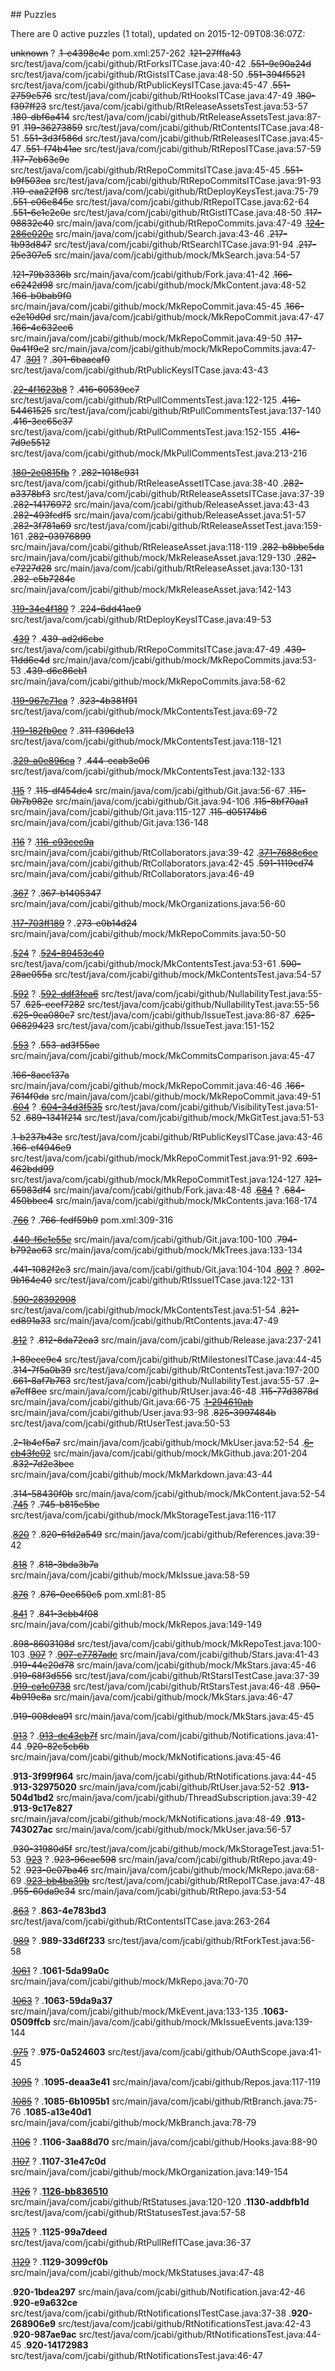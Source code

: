 <md xmlns="http://www.w3.org/1999/xhtml" etag="175-puzzles-xsd/init.xsl">## Puzzles

There are 0 active puzzles (1 total), updated on 2015-12-09T08:36:07Z:

<del>unknown</del> ?
.<del>1-e4398e4c</del> pom.xml:257-262
.<del>121-27fffa43</del> src/test/java/com/jcabi/github/RtForksITCase.java:40-42
.<del>551-9c90a24d</del> src/test/java/com/jcabi/github/RtGistsITCase.java:48-50
.<del>551-394f5521</del> src/test/java/com/jcabi/github/RtPublicKeysITCase.java:45-47
.<del>551-2759c576</del> src/test/java/com/jcabi/github/RtHooksITCase.java:47-49
.<del>180-f397ff23</del> src/test/java/com/jcabi/github/RtReleaseAssetsTest.java:53-57
.<del>180-dbf6a414</del> src/test/java/com/jcabi/github/RtReleaseAssetsTest.java:87-91
.<del>119-36273859</del> src/test/java/com/jcabi/github/RtContentsITCase.java:48-51
.<del>551-3d3f586d</del> src/test/java/com/jcabi/github/RtReleasesITCase.java:45-47
.<del>551-f74b41ae</del> src/test/java/com/jcabi/github/RtReposITCase.java:57-59
.<del>117-7eb63c9c</del> src/test/java/com/jcabi/github/RtRepoCommitsITCase.java:45-45
.<del>551-b9f503ea</del> src/test/java/com/jcabi/github/RtRepoCommitsITCase.java:91-93
.<del>119-eaa22f98</del> src/test/java/com/jcabi/github/RtDeployKeysTest.java:75-79
.<del>551-e06e845e</del> src/test/java/com/jcabi/github/RtRepoITCase.java:62-64
.<del>551-6e1c2c0e</del> src/test/java/com/jcabi/github/RtGistITCase.java:48-50
.<del>117-98832e40</del> src/main/java/com/jcabi/github/RtRepoCommits.java:47-49
.[<del>124-286e020e</del>](https://github.com/jcabi/jcabi-github/issues/217) src/main/java/com/jcabi/github/Search.java:43-46
.<del>217-1b93d847</del> src/test/java/com/jcabi/github/RtSearchITCase.java:91-94
.<del>217-25e307e5</del> src/main/java/com/jcabi/github/mock/MkSearch.java:54-57

.<del>121-79b3336b</del> src/main/java/com/jcabi/github/Fork.java:41-42
.<del>166-c6242d98</del> src/main/java/com/jcabi/github/mock/MkContent.java:48-52
.<del>166-b0bab9f0</del> src/main/java/com/jcabi/github/mock/MkRepoCommit.java:45-45
.<del>166-e2c10d0d</del> src/main/java/com/jcabi/github/mock/MkRepoCommit.java:47-47
.<del>166-4c632ec6</del> src/main/java/com/jcabi/github/mock/MkRepoCommit.java:49-50
.<del>117-0a41f9e2</del> src/main/java/com/jcabi/github/mock/MkRepoCommits.java:47-47
.[<del>301</del>](https://github.com/jcabi/jcabi-github/issues/301) ?
.<del>301-6baacaf0</del> src/test/java/com/jcabi/github/RtPublicKeysITCase.java:43-43

.[<del>22-4f1623b8</del>](https://github.com/jcabi/jcabi-github/issues/416) ?
.<del>416-60539cc7</del> src/test/java/com/jcabi/github/RtPullCommentsTest.java:122-125
.<del>416-54461525</del> src/test/java/com/jcabi/github/RtPullCommentsTest.java:137-140
.<del>416-3cc65c37</del> src/test/java/com/jcabi/github/RtPullCommentsTest.java:152-155
.<del>416-7d9e5512</del> src/test/java/com/jcabi/github/mock/MkPullCommentsTest.java:213-216

.[<del>180-2e0815fb</del>](https://github.com/jcabi/jcabi-github/issues/282) ?
.<del>282-1018c931</del> src/test/java/com/jcabi/github/RtReleaseAssetITCase.java:38-40
.<del>282-a3378bf3</del> src/test/java/com/jcabi/github/RtReleaseAssetsITCase.java:37-39
.<del>282-14176972</del> src/main/java/com/jcabi/github/ReleaseAsset.java:43-43
.<del>282-493fcdf5</del> src/main/java/com/jcabi/github/ReleaseAsset.java:51-57
.<del>282-3f781a69</del> src/test/java/com/jcabi/github/RtReleaseAssetTest.java:159-161
.<del>282-03976899</del> src/main/java/com/jcabi/github/RtReleaseAsset.java:118-119
.<del>282-b8bbc5da</del> src/main/java/com/jcabi/github/mock/MkReleaseAsset.java:129-130
.<del>282-c7227d28</del> src/main/java/com/jcabi/github/RtReleaseAsset.java:130-131
.<del>282-e5b7284c</del> src/main/java/com/jcabi/github/mock/MkReleaseAsset.java:142-143

.[<del>119-34e4f180</del>](https://github.com/jcabi/jcabi-github/issues/224) ?
.<del>224-6dd41ae9</del> src/test/java/com/jcabi/github/RtDeployKeysITCase.java:49-53

.[<del>439</del>](https://github.com/jcabi/jcabi-github/issues/439) ?
.<del>439-ad2d6cbe</del> src/test/java/com/jcabi/github/RtRepoCommitsITCase.java:47-49
.<del>439-11dd6e4d</del> src/main/java/com/jcabi/github/mock/MkRepoCommits.java:53-53
.<del>439-d6c86eb1</del> src/main/java/com/jcabi/github/mock/MkRepoCommits.java:58-62

.[<del>119-967c71ca</del>](https://github.com/jcabi/jcabi-github/issues/323) ?
.<del>323-4b381f91</del> src/test/java/com/jcabi/github/mock/MkContentsTest.java:69-72

.[<del>119-182fb0ce</del>](https://github.com/jcabi/jcabi-github/issues/311) ?
.<del>311-f396de13</del> src/test/java/com/jcabi/github/mock/MkContentsTest.java:118-121

.[<del>329-a0e896ca</del>](https://github.com/jcabi/jcabi-github/issues/444) ?
.<del>444-ecab3e06</del> src/test/java/com/jcabi/github/mock/MkContentsTest.java:132-133

.[<del>115</del>](https://github.com/jcabi/jcabi-github/issues/115) ?
.<del>115-df454dc4</del> src/main/java/com/jcabi/github/Git.java:56-67
.<del>115-0b7b982e</del> src/main/java/com/jcabi/github/Git.java:94-106
.<del>115-8bf70aa1</del> src/main/java/com/jcabi/github/Git.java:115-127
.<del>115-d05174b6</del> src/main/java/com/jcabi/github/Git.java:136-148

.[<del>116</del>](https://github.com/jcabi/jcabi-github/issues/116) ?
.[<del>116-e93cec9a</del>](https://github.com/jcabi/jcabi-github/issues/371) src/main/java/com/jcabi/github/RtCollaborators.java:39-42
.[<del>371-7688c6ce</del>](https://github.com/jcabi/jcabi-github/issues/591) src/main/java/com/jcabi/github/RtCollaborators.java:42-45
.<del>591-1119cd74</del> src/main/java/com/jcabi/github/RtCollaborators.java:46-49



.[<del>367</del>](https://github.com/jcabi/jcabi-github/issues/367) ?
.<del>367-b1405347</del> src/main/java/com/jcabi/github/mock/MkOrganizations.java:56-60

.[<del>117-703ff189</del>](https://github.com/jcabi/jcabi-github/issues/273) ?
.<del>273-e0b14d24</del> src/main/java/com/jcabi/github/mock/MkRepoCommits.java:50-50

.[<del>524</del>](https://github.com/jcabi/jcabi-github/issues/524) ?
.[<del>524-89453c40</del>](https://github.com/jcabi/jcabi-github/issues/590) src/test/java/com/jcabi/github/mock/MkContentsTest.java:53-61
.<del>590-28ae055a</del> src/test/java/com/jcabi/github/mock/MkContentsTest.java:54-57


.[<del>592</del>](https://github.com/jcabi/jcabi-github/issues/592) ?
.[<del>592-ddf3fea6</del>](https://github.com/jcabi/jcabi-github/issues/625) src/test/java/com/jcabi/github/NullabilityTest.java:55-57
.<del>625-ecef7282</del> src/test/java/com/jcabi/github/NullabilityTest.java:55-56
.<del>625-9ca080c7</del> src/test/java/com/jcabi/github/IssueTest.java:86-87
.<del>625-06829423</del> src/test/java/com/jcabi/github/IssueTest.java:151-152


.[<del>553</del>](https://github.com/jcabi/jcabi-github/pull/553) ?
.<del>553-ad3f55ae</del> src/main/java/com/jcabi/github/mock/MkCommitsComparison.java:45-47

.<del>166-8acc137a</del> src/main/java/com/jcabi/github/mock/MkRepoCommit.java:46-46
.<del>166-7614f0da</del> src/main/java/com/jcabi/github/mock/MkRepoCommit.java:49-51
.[<del>604</del>](https://github.com/jcabi/jcabi-github/issues/604) ?
.[<del>604-34d3f535</del>](https://github.com/jcabi/jcabi-github/issues/689) src/test/java/com/jcabi/github/VisibilityTest.java:51-52
.<del>689-1341f214</del> src/test/java/com/jcabi/github/mock/MkGitTest.java:51-53


.<del>1-b237b43e</del> src/test/java/com/jcabi/github/RtPublicKeysITCase.java:43-46
.<del>166-ef4946e9</del> src/test/java/com/jcabi/github/mock/MkRepoCommitTest.java:91-92
.<del>693-462bdd99</del> src/test/java/com/jcabi/github/mock/MkRepoCommitTest.java:124-127
.<del>121-65983df4</del> src/main/java/com/jcabi/github/Fork.java:48-48
.[<del>684</del>](https://github.com/jcabi/jcabi-github/issues/684) ?
.<del>684-450bbec4</del> src/main/java/com/jcabi/github/mock/MkContents.java:168-174

.[<del>766</del>](https://github.com/jcabi/jcabi-github/issues/766) ?
.<del>766-fedf59b9</del> pom.xml:309-316

.[<del>440-f6e1e55e</del>](https://github.com/jcabi/jcabi-github/issues/794) src/main/java/com/jcabi/github/Git.java:100-100
.<del>794-b792ae63</del> src/main/java/com/jcabi/github/mock/MkTrees.java:133-134

.<del>441-1082f2c3</del> src/main/java/com/jcabi/github/Git.java:104-104
.[<del>802</del>](https://github.com/jcabi/jcabi-github/issues/802) ?
.<del>802-9b164e40</del> src/test/java/com/jcabi/github/RtIssueITCase.java:122-131

.[<del>590-28392908</del>](https://github.com/jcabi/jcabi-github/issues/821) src/test/java/com/jcabi/github/mock/MkContentsTest.java:51-54
.<del>821-cd891a33</del> src/main/java/com/jcabi/github/RtContents.java:47-49

.[<del>812</del>](https://github.com/jcabi/jcabi-github/issues/812) ?
.<del>812-8da72ea3</del> src/main/java/com/jcabi/github/Release.java:237-241

.<del>1-89ece9c4</del> src/test/java/com/jcabi/github/RtMilestonesITCase.java:44-45
.<del>314-7f5a0b39</del> src/test/java/com/jcabi/github/RtContentsTest.java:197-200
.<del>661-8af7b763</del> src/test/java/com/jcabi/github/NullabilityTest.java:55-57
.<del>2-a7eff8ee</del> src/main/java/com/jcabi/github/RtUser.java:46-48
.<del>115-77d3878d</del> src/main/java/com/jcabi/github/Git.java:66-75
.[<del>1-294610ab</del>](https://github.com/jcabi/jcabi-github/issues/825) src/main/java/com/jcabi/github/User.java:93-98
.<del>825-3997484b</del> src/test/java/com/jcabi/github/RtUserTest.java:50-53

.<del>2-1b4ef5a7</del> src/main/java/com/jcabi/github/mock/MkUser.java:52-54
.[<del>6-cb43fe02</del>](https://github.com/jcabi/jcabi-github/issues/832) src/main/java/com/jcabi/github/mock/MkGithub.java:201-204
.<del>832-7d2e3bec</del> src/main/java/com/jcabi/github/mock/MkMarkdown.java:43-44

.<del>314-58430f0b</del> src/main/java/com/jcabi/github/mock/MkContent.java:52-54
.[<del>745</del>](https://github.com/jcabi/jcabi-github/issues/745) ?
.<del>745-b815e5be</del> src/test/java/com/jcabi/github/mock/MkStorageTest.java:116-117

.[<del>820</del>](https://github.com/jcabi/jcabi-github/issues/820) ?
.<del>820-61d2a549</del> src/main/java/com/jcabi/github/References.java:39-42

.[<del>818</del>](https://github.com/jcabi/jcabi-github/issues/818) ?
.<del>818-3bda3b7a</del> src/main/java/com/jcabi/github/mock/MkIssue.java:58-59

.[<del>876</del>](https://github.com/jcabi/jcabi-github/issues/876) ?
.<del>876-0ec650c5</del> pom.xml:81-85

.[<del>841</del>](https://github.com/jcabi/jcabi-github/issues/841) ?
.<del>841-3cbb4f08</del> src/main/java/com/jcabi/github/mock/MkRepos.java:149-149

.<del>898-8603108d</del> src/test/java/com/jcabi/github/mock/MkRepoTest.java:100-103
.[<del>907</del>](https://github.com/jcabi/jcabi-github/issues/907) ?
.[<del>907-c7787adc</del>](https://github.com/jcabi/jcabi-github/issues/919) src/main/java/com/jcabi/github/Stars.java:41-43
.<del>919-44e20d78</del> src/main/java/com/jcabi/github/mock/MkStars.java:45-46
.<del>919-68f3d556</del> src/test/java/com/jcabi/github/RtStarsITestCase.java:37-39
.[<del>919-ca1c0738</del>](https://github.com/jcabi/jcabi-github/issues/950) src/test/java/com/jcabi/github/RtStarsTest.java:46-48
.<del>950-4b919e8a</del> src/main/java/com/jcabi/github/mock/MkStars.java:46-47

.<del>919-008dea91</del> src/main/java/com/jcabi/github/mock/MkStars.java:45-45


.[<del>913</del>](https://github.com/jcabi/jcabi-github/issues/913) ?
.[<del>913-dc43cb7f</del>](https://github.com/jcabi/jcabi-github/issues/920) src/main/java/com/jcabi/github/Notifications.java:41-44
.<del>920-82c5cb6b</del> src/main/java/com/jcabi/github/mock/MkNotifications.java:45-46

.**913-3f99f964** src/main/java/com/jcabi/github/RtNotifications.java:44-45
.**913-32975020** src/main/java/com/jcabi/github/RtUser.java:52-52
.**913-504d1bd2** src/main/java/com/jcabi/github/ThreadSubscription.java:39-42
.**913-9c17e827** src/main/java/com/jcabi/github/mock/MkNotifications.java:48-49
.**913-743027ac** src/main/java/com/jcabi/github/mock/MkUser.java:56-57

.<del>930-31980d5f</del> src/test/java/com/jcabi/github/mock/MkStorageTest.java:51-53
.[<del>923</del>](https://github.com/jcabi/jcabi-github/issues/923) ?
.<del>923-96eac598</del> src/main/java/com/jcabi/github/RtRepo.java:49-52
.<del>923-0c07ba46</del> src/main/java/com/jcabi/github/mock/MkRepo.java:68-69
.[<del>923-bb4ba39b</del>](https://github.com/jcabi/jcabi-github/issues/955) src/test/java/com/jcabi/github/RtRepoITCase.java:47-48
.<del>955-60da9c34</del> src/main/java/com/jcabi/github/RtRepo.java:53-54


.[<del>863</del>](https://github.com/jcabi/jcabi-github/issues/863) ?
.**863-4e783bd3** src/test/java/com/jcabi/github/RtContentsITCase.java:263-264

.[<del>989</del>](https://github.com/jcabi/jcabi-github/issues/989) ?
.**989-33d6f233** src/test/java/com/jcabi/github/RtForkTest.java:56-58

.[<del>1061</del>](https://github.com/jcabi/jcabi-github/pull/1061) ?
.**1061-5da99a0c** src/main/java/com/jcabi/github/mock/MkRepo.java:70-70

.[<del>1063</del>](https://github.com/jcabi/jcabi-github/pull/1063) ?
.**1063-59da9a37** src/main/java/com/jcabi/github/mock/MkEvent.java:133-135
.**1063-0509ffcb** src/main/java/com/jcabi/github/mock/MkIssueEvents.java:139-144

.[<del>975</del>](https://github.com/jcabi/jcabi-github/issues/975) ?
.**975-0a524603** src/test/java/com/jcabi/github/OAuthScope.java:41-45

.[<del>1095</del>](https://github.com/jcabi/jcabi-github/pull/1095) ?
.**1095-deaa3e41** src/main/java/com/jcabi/github/Repos.java:117-119

.[<del>1085</del>](https://github.com/jcabi/jcabi-github/pull/1085) ?
.**1085-6b1095b1** src/main/java/com/jcabi/github/RtBranch.java:75-76
.**1085-a13e40d1** src/main/java/com/jcabi/github/mock/MkBranch.java:78-79

.[<del>1106</del>](https://github.com/jcabi/jcabi-github/pull/1106) ?
.**1106-3aa88d70** src/main/java/com/jcabi/github/Hooks.java:88-90

.[<del>1107</del>](https://github.com/jcabi/jcabi-github/pull/1107) ?
.**1107-31e47c0d** src/main/java/com/jcabi/github/mock/MkOrganization.java:149-154

.[<del>1126</del>](https://github.com/jcabi/jcabi-github/pull/1126) ?
.[**1126-bb836510**](https://github.com/jcabi/jcabi-github/issues/1130) src/main/java/com/jcabi/github/RtStatuses.java:120-120
.**1130-addbfb1d** src/test/java/com/jcabi/github/RtStatusesTest.java:57-58


.[<del>1125</del>](https://github.com/jcabi/jcabi-github/pull/1125) ?
.**1125-99a7deed** src/test/java/com/jcabi/github/RtPullRefITCase.java:36-37

.[<del>1129</del>](https://github.com/jcabi/jcabi-github/pull/1129) ?
.**1129-3099cf0b** src/main/java/com/jcabi/github/mock/MkStatuses.java:47-48

.**920-1bdea297** src/main/java/com/jcabi/github/Notification.java:42-46
.**920-e9a632ce** src/test/java/com/jcabi/github/RtNotificationsITestCase.java:37-38
.**920-268906e9** src/test/java/com/jcabi/github/RtNotificationsTest.java:42-43
.**920-987ae9ac** src/test/java/com/jcabi/github/RtNotificationsTest.java:44-45
.**920-14172983** src/test/java/com/jcabi/github/RtNotificationsTest.java:46-47
</md>